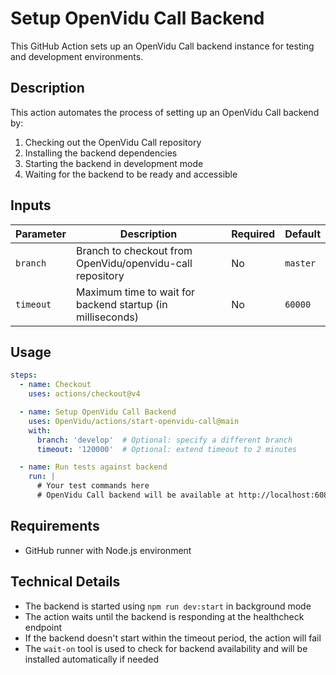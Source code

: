 # Setup OpenVidu Call Backend

This GitHub Action sets up an OpenVidu Call backend instance for testing and development environments.

## Description

This action automates the process of setting up an OpenVidu Call backend by:

1. Checking out the OpenVidu Call repository
2. Installing the backend dependencies
3. Starting the backend in development mode
4. Waiting for the backend to be ready and accessible

## Inputs

| Parameter | Description | Required | Default |
|-----------|-------------|----------|---------|
| `branch` | Branch to checkout from OpenVidu/openvidu-call repository | No | `master` |
| `timeout` | Maximum time to wait for backend startup (in milliseconds) | No | `60000` |

## Usage

```yaml
steps:
  - name: Checkout
    uses: actions/checkout@v4

  - name: Setup OpenVidu Call Backend
    uses: OpenVidu/actions/start-openvidu-call@main
    with:
      branch: 'develop'  # Optional: specify a different branch
      timeout: '120000'  # Optional: extend timeout to 2 minutes

  - name: Run tests against backend
    run: |
      # Your test commands here
      # OpenVidu Call backend will be available at http://localhost:6080
```

## Requirements

- GitHub runner with Node.js environment

## Technical Details

- The backend is started using `npm run dev:start` in background mode
- The action waits until the backend is responding at the healthcheck endpoint
- If the backend doesn't start within the timeout period, the action will fail
- The `wait-on` tool is used to check for backend availability and will be installed automatically if needed
